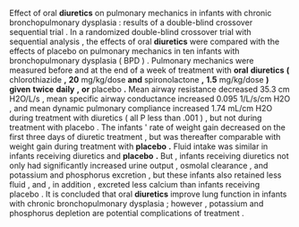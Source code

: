 Effect of oral **diuretics** on pulmonary mechanics in infants with chronic bronchopulmonary dysplasia : results of a double-blind crossover sequential trial . In a randomized double-blind crossover trial with sequential analysis , the effects of oral **diuretics** were compared with the effects of placebo on pulmonary mechanics in ten infants with bronchopulmonary dysplasia ( BPD ) . Pulmonary mechanics were measured before and at the end of a week of treatment with **oral** **diuretics** **(** chlorothiazide **,** **20** mg/kg/dose **and** spironolactone **,** **1.5** mg/kg/dose **)** **given** **twice** **daily** **,** **or** placebo **.** Mean airway resistance decreased 35.3 cm H2O/L/s , mean specific airway conductance increased 0.095 1/L/s/cm H2O , and mean dynamic pulmonary compliance increased 1.74 mL/cm H2O during treatment with diuretics ( all P less than .001 ) , but not during treatment with placebo . The infants ' rate of weight gain decreased on the first three days of diuretic treatment , but was thereafter comparable with weight gain during treatment with **placebo** **.** Fluid intake was similar in infants receiving diuretics and **placebo** **.** But , infants receiving diuretics not only had significantly increased urine output , osmolal clearance , and potassium and phosphorus excretion , but these infants also retained less fluid , and , in addition , excreted less calcium than infants receiving placebo . It is concluded that oral **diuretics** improve lung function in infants with chronic bronchopulmonary dysplasia ; however , potassium and phosphorus depletion are potential complications of treatment . 